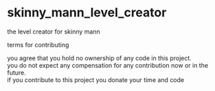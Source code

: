 # skinny_mann_level_creator
the level creator for skinny mann

terms for contributing

you agree that you hold no ownership of any code in this project.  
you do not expect any compensation for any contribution now or in the future.  
if you contribute to this project you donate your time and code  
